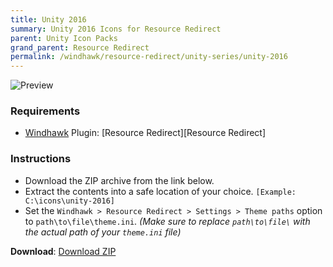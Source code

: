 ```yaml
---
title: Unity 2016
summary: Unity 2016 Icons for Resource Redirect
parent: Unity Icon Packs
grand_parent: Resource Redirect
permalink: /windhawk/resource-redirect/unity-series/unity-2016
---
```


![Preview][Preview]

### Requirements

- [Windhawk][Windhawk] Plugin: [Resource Redirect][Resource Redirect]

### Instructions

 - Download the ZIP archive from the link below.
 - Extract the contents into a safe location of your choice. `[Example: C:\icons\unity-2016]`
 - Set the `Windhawk > Resource Redirect > Settings > Theme paths` option to `path\to\file\theme.ini`. *(Make sure to replace `path\to\file\` with the actual path of your `theme.ini` file)*

**Download**: [Download ZIP][Download ZIP]

<!-- ///////////////////////////////////////////////////////////////////////////////////////////////////////////////////////////////////////////////////// -->

[Preview]: https://gitlab.com/the-back-room/windhawk/resource-redirect/unity-series/unity-2016/-/raw/main/Extras/Preview.bmp

[WindHawk]: https://windhawk.net/
[ResourceRedirect]: https://windhawk.net/mods/icon-resource-redirect

[Download ZIP]: https://gitlab.com/the-back-room/windhawk/resource-redirect/unity-series/unity-2016/-/archive/main/unity-2016-main.zip

<!-- ///////////////////////////////////////////////////////////////////////////////////////////////////////////////////////////////////////////////////// -->
